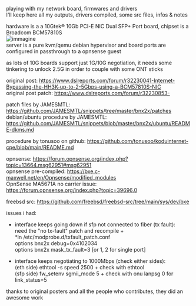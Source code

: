 playing with my network board, firmwares and drivers  
I'll keep here all my outputs, drivers compiled, some src files, infos & notes
  
hardware is a a 10Gtek® 10Gb PCI-E NIC Dual SFP+ Port board, chipset is a Broadcom BCM57810S  
![immagine](https://github.com/user-attachments/assets/a4325746-ef76-478f-abaf-d6eac02da406)  
server is a pure kvm/qemu debian hypervisor and board ports are configured in passthrough to a opnsense guest

as lots of 10G boards support just 1G/10G negotiation, it needs some tinkering to unlock 2.5G in order to couple with some ONT sticks    

original post: https://www.dslreports.com/forum/r32230041-Internet-Bypassing-the-HH3K-up-to-2-5Gbps-using-a-BCM57810S-NIC  
original post patch: https://www.dslreports.com/forum/r32230853-  

patch files by JAMESMTL: https://github.com/JAMESMTL/snippets/tree/master/bnx2x/patches  
debian/ubuntu procedure by JAMESMTL: https://github.com/JAMESMTL/snippets/blob/master/bnx2x/ubuntu/README-dkms.md
  
procedure by tonusoo on github: https://github.com/tonusoo/koduinternet-cpe/blob/main/README.md  
  
opnsense: https://forum.opnsense.org/index.php?topic=13664.msg62951#msg62951  
opnsense pre-compiled: https://bxe.c-maxwell.net/en/Opnsense/modified_modules  
OpnSense MA5671A no carrier issue: https://forum.opnsense.org/index.php?topic=39696.0  

freebsd src: https://github.com/freebsd/freebsd-src/tree/main/sys/dev/bxe  

issues i had:  
- interface keeps going down if sfp not connected to fiber (tx fault):  
need the "no tx-fault" patch and recompile +   
*in /etc/modprobe.d/txfault_patch.conf  
options bnx2x debug=0x4102034  
options bnx2x mask_tx_fault=3  [or 1, 2 for single port]  
  

- interface keeps negotiating to 1000Mbps (check either sides):  
(eth side) ethtool -s <if> speed 2500 + check with ethtool <if>  
(sfp side) fw_setenv sgmii_mode 5 + check with onu lanpsg 0 for link_status=5  
  
  
thanks to original posters and all the people who contributes, they did an awesome work
